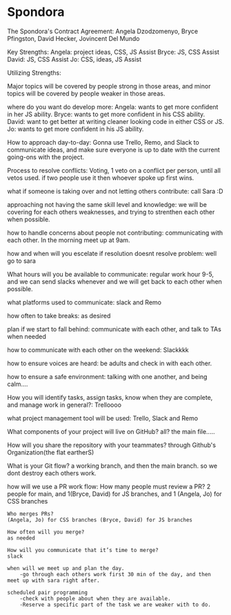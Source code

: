 # Spondora

The Spondora's Contract Agreement: Angela Dzodzomenyo, Bryce Pfingston, David Hecker, Jovincent Del Mundo

Key Strengths: Angela: project ideas, CSS, JS Assist Bryce: JS, CSS Assist David: JS, CSS Assist Jo: CSS, ideas, JS Assist

Utilizing Strengths:

Major topics will be covered by people strong in those areas, and minor topics will be covered by people weaker in those areas.

where do you want do develop more:
Angela: wants to get more confident in her JS ability.
Bryce: wants to get more confident in his CSS ability.
David: want to get better at writing cleaner looking code in either CSS or JS.
Jo: wants to get more confident in his JS ability.

How to approach day-to-day:
Gonna use Trello, Remo, and Slack to communicate ideas, and make sure everyone is up to date with the current going-ons with the project.

Process to resolve conflicts:
Voting, 1 veto on a conflict per person, until all vetos used. if two people use it then whoever spoke up first wins.

what if someone is taking over and not letting others contribute:
call Sara :D

approaching not having the same skill level and knowledge:
we will be covering for each others weaknesses, and trying to strenthen each other when possible.

how to handle concerns about people not contributing:
communicating with each other. In the morning meet up at 9am.

how and when will you escelate if resolution doesnt resolve problem:
well go to sara

What hours will you be available to communicate:
regular work hour 9-5, and we can send slacks whenever and we will get back to each other when possible.

what platforms used to communicate:
slack and Remo

how often to take breaks:
as desired

plan if we start to fall behind:
communicate with each other, and talk to TAs when needed

how to communicate with each other on the weekend:
Slackkkk

how to ensure voices are heard:
be adults and check in with each other.

how to ensure a safe environment:
talking with one another, and being calm....

How you will identify tasks, assign tasks, know when they are complete, and manage work in general?:
Trelloooo

what project management tool will be used:
Trello, Slack and Remo

What components of your project will live on GitHub?
all? the main file.....

How will you share the repository with your teammates?
through Github's Organization(the flat eartherS)

What is your Git flow?
a working branch, and then the main branch. so we dont destroy each others work.

how will we use a PR work flow:
    How many people must review a PR?
    2 people for main, and 1(Bryce, David) for JS branches, and 1 (Angela, Jo) for CSS branches

    Who merges PRs? 
    (Angela, Jo) for CSS branches (Bryce, David) for JS branches 
    
    How often will you merge? 
    as needed 
    
    How will you communicate that it’s time to merge? 
    slack

    when will we meet up and plan the day.
        -go through each others work first 30 min of the day, and then meet up with sara right after.
    
    scheduled pair programming
        -check with people about when they are available.
        -Reserve a specific part of the task we are weaker with to do.
